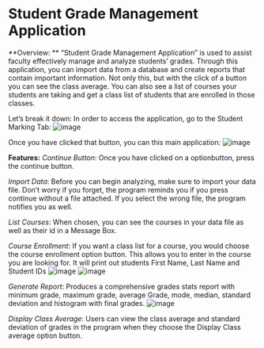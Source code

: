 # Student Grade Management Application

**Overview: **
“Student Grade Management Application” is used to assist faculty effectively manage and analyze students’ grades. Through this application, you can import data from a database and create reports that contain important information. Not only this, but with the click of a button you can see the class average. You can also see a list of courses your students are taking and get a class list of students that are enrolled in those classes. 

Let’s break it down:
In order to access the application, go to the Student Marking Tab:
 ![image](https://github.com/user-attachments/assets/08e68933-016f-4da8-b00a-072b5d2ad8a4)

Once you have clicked that button, you can this main application:
 ![image](https://github.com/user-attachments/assets/2c6527c3-ea3e-478a-8fa7-144366136782)

**Features:**
*Continue Button*: Once you have clicked on a optionbutton, press the continue button. 

*Import Data*: Before you can begin analyzing, make sure to import your data file. Don’t worry if you forget, the program reminds you if you press continue without a file attached. If you select the wrong file, the program notifies you as well.

*List Courses*: When chosen, you can see the courses in your data file as well as their id in a Message Box.

*Course Enrollment*: If you want a class list for a course, you would choose the course enrollment option button. This allows you to enter in the course you are looking for. It will print out students First Name, Last Name and Student IDs
 ![image](https://github.com/user-attachments/assets/fc04069a-8897-4826-9f32-7ab28f8c3c5d)
![image](https://github.com/user-attachments/assets/51657da4-6568-4a85-a241-4db3a972851f)

*Generate Report*: Produces a comprehensive grades stats report with minimum grade, maximum grade, average Grade, mode, median, standard deviation and histogram with final grades.
 ![image](https://github.com/user-attachments/assets/7e742d62-26b9-4cf4-88a8-50af7fdd04eb)

*Display Class Average*: Users can view the class average and standard deviation of grades in the program when they choose the Display Class average option button.

